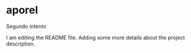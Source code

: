 # aporel
Segundo intento


I am editing the README file. Adding some more details about the project description.
